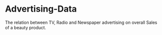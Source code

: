 # Advertising-Data
The relation between TV, Radio and Newspaper advertising on overall Sales of a beauty product.
